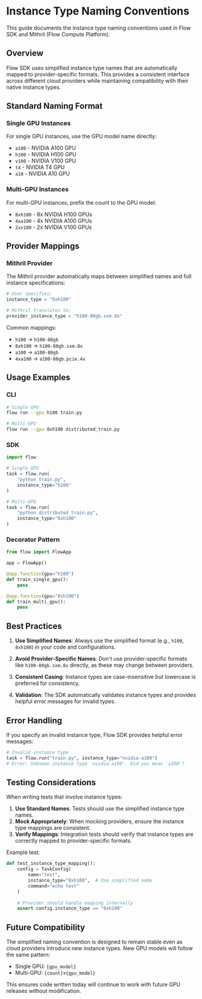 # Instance Type Naming Conventions

This guide documents the instance type naming conventions used in Flow SDK and Mithril (Flow Compute Platform).

## Overview

Flow SDK uses simplified instance type names that are automatically mapped to provider-specific formats. This provides a consistent interface across different cloud providers while maintaining compatibility with their native instance types.

## Standard Naming Format

### Single GPU Instances
For single GPU instances, use the GPU model name directly:
- `a100` - NVIDIA A100 GPU
- `h100` - NVIDIA H100 GPU
- `v100` - NVIDIA V100 GPU
- `t4` - NVIDIA T4 GPU
- `a10` - NVIDIA A10 GPU

### Multi-GPU Instances
For multi-GPU instances, prefix the count to the GPU model:
- `8xh100` - 8x NVIDIA H100 GPUs
- `4xa100` - 4x NVIDIA A100 GPUs
- `2xv100` - 2x NVIDIA V100 GPUs

## Provider Mappings

### Mithril Provider
The Mithril provider automatically maps between simplified names and full instance specifications:

```python
# User specifies:
instance_type = "8xh100"

# Mithril translates to:
provider_instance_type = "h100-80gb.sxm.8x"
```

Common mappings:
- `h100` → `h100-80gb`
- `8xh100` → `h100-80gb.sxm.8x`
- `a100` → `a100-80gb`
- `4xa100` → `a100-80gb.pcie.4x`

## Usage Examples

### CLI
```bash
# Single GPU
flow run --gpu h100 train.py

# Multi-GPU
flow run --gpu 8xh100 distributed_train.py
```

### SDK
```python
import flow

# Single GPU
task = flow.run(
    "python train.py",
    instance_type="h100"
)

# Multi-GPU
task = flow.run(
    "python distributed_train.py", 
    instance_type="8xh100"
)
```

### Decorator Pattern
```python
from flow import FlowApp

app = FlowApp()

@app.function(gpu="h100")
def train_single_gpu():
    pass

@app.function(gpu="8xh100")
def train_multi_gpu():
    pass
```

## Best Practices

1. **Use Simplified Names**: Always use the simplified format (e.g., `h100`, `8xh100`) in your code and configurations.

2. **Avoid Provider-Specific Names**: Don't use provider-specific formats like `h100-80gb.sxm.8x` directly, as these may change between providers.

3. **Consistent Casing**: Instance types are case-insensitive but lowercase is preferred for consistency.

4. **Validation**: The SDK automatically validates instance types and provides helpful error messages for invalid types.

## Error Handling

If you specify an invalid instance type, Flow SDK provides helpful error messages:

```python
# Invalid instance type
task = flow.run("train.py", instance_type="nvidia-a100")
# Error: Unknown instance type 'nvidia-a100'. Did you mean 'a100'?
```

## Testing Considerations

When writing tests that involve instance types:

1. **Use Standard Names**: Tests should use the simplified instance type names.
2. **Mock Appropriately**: When mocking providers, ensure the instance type mappings are consistent.
3. **Verify Mappings**: Integration tests should verify that instance types are correctly mapped to provider-specific formats.

Example test:
```python
def test_instance_type_mapping():
    config = TaskConfig(
        name="test",
        instance_type="8xh100",  # Use simplified name
        command="echo test"
    )
    
    # Provider should handle mapping internally
    assert config.instance_type == "8xh100"
```

## Future Compatibility

The simplified naming convention is designed to remain stable even as cloud providers introduce new instance types. New GPU models will follow the same pattern:
- Single GPU: `{gpu_model}`
- Multi-GPU: `{count}x{gpu_model}`

This ensures code written today will continue to work with future GPU releases without modification.